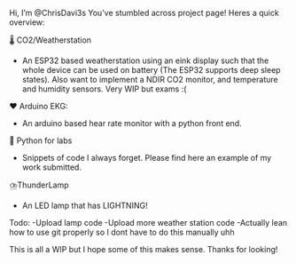 Hi, I’m @ChrisDavi3s 
You've stumbled across project page! Heres a quick overview: 

🌡️ CO2/Weatherstation
- An ESP32 based weatherstation using an eink display such that the whole device can be used on battery (The ESP32 supports deep sleep states). Also want to implement a NDIR CO2 monitor, and temperature and humidity sensors. Very WIP but exams :(

❤️ Arduino EKG:
- An arduino based hear rate monitor with a python front end. 

🥼 Python for labs
- Snippets of code I always forget. Please find here an example of my work submitted.

⛈️ThunderLamp
- An LED lamp that has LIGHTNING!

Todo:
-Upload lamp code
-Upload more weather station code
-Actually lean how to use git properly so I dont have to do this manually uhh

This is all a WIP but I hope some of this makes sense. Thanks for looking!





<!---
ChrisDavi3s/ChrisDavi3s is a ✨ special ✨ repository because its `README.md` (this file) appears on your GitHub profile.
You can click the Preview link to take a look at your changes.
--->
